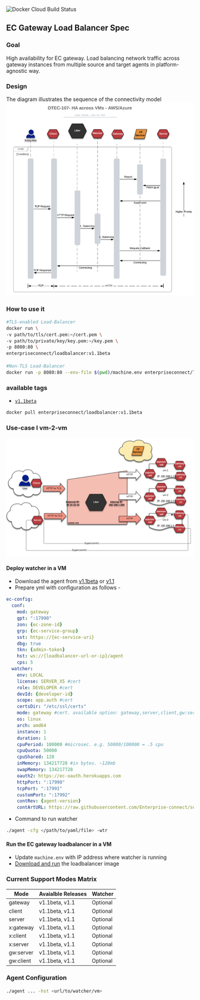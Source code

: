 ![Docker Cloud Build Status](https://img.shields.io/docker/cloud/build/enterpriseconnect/loadbalancer)
## EC Gateway Load Balancer Spec
### Goal
High availability for EC gateway. Load balancing network traffic across gateway instances from multiple source and target agents in platform-agnostic way.   
### Design
The diagram illustrates the sequence of the connectivity model
![LB Seq. High Level](/doc/lb-sequence.png)

### How to use it
```sh
#TLS-enabled Load-Balancer
docker run \
-v path/to/tls/cert.pem:~/cert.pem \
-v path/to/private/key/key.pem:~/key.pem \
-p 8080:80 \
enterpriseconnect/loadbalancer:v1.1beta

#Non-TLS Load-Balancer
docker run -p 8080:80 --env-file $(pwd)/machine.env enterpriseconnect/loadbalancer:v1.1beta
```

### available tags
- [```v1.1beta```](https://github.com/Enterprise-connect/oci/blob/v1.1beta/spec/loadbalancer/Dockerfile)

```sh
docker pull enterpriseconnect/loadbalancer:v1.1beta
```

### Use-case I vm-2-vm
![LB High Level](/doc/lb-model.png)

#### Deploy watcher in a VM

- Download the agent from [v1.1beta](https://github.com/Enterprise-connect/sdk/tree/v1.1beta/dist/agent) or [v1.1](https://github.com/Enterprise-connect/sdk/tree/v1.1/dist/agent)
- Prepare yml with configuration as follows - 
```yaml
ec-config:
  conf:
    mod: gateway
    gpt: ":17990"
    zon: {ec-zone-id}
    grp: {ec-service-group}
    sst: https://{ec-service-uri}
    dbg: true
    tkn: {admin-token}
    hst: ws://{loadbalancer-url-or-ip}/agent
    cps: 5
  watcher:
    env: LOCAL
    license: SERVER_X5 #cert
    role: DEVELOPER #cert
    devId: {developer-id}
    scope: app.auth #cert
    certsDir: "/etc/ssl/certs"
    mode: gateway #cert. available option: gateway,server,client,gw:server,gw:client
    os: linux
    arch: amd64
    instance: 1
    duration: 1
    cpuPeriod: 100000 #microsec. e.g. 50000/100000 = .5 cpu
    cpuQuota: 50000
    cpuShared: 128
    inMemory: 134217728 #in bytes. ~128mb
    swapMemory: 134217728
    oauth2: https://ec-oauth.herokuapps.com
    httpPort: ":17990"
    tcpPort: ":17991"
    customPort: ":17992"
    contRev: {agent-version}
    contArtURL: https://raw.githubusercontent.com/Enterprise-connect/sdk/{{contRev}}/dist/agent/agent_linux_sys.tar.gz
```
- Command to run watcher
```sh
./agent -cfg </path/to/yaml/file> -wtr 
```

#### Run the EC gateway loadbalancer in a VM

- Update ```machine.env``` with IP address where watcher is running
- [Download and run](#how-to-use-it) the loadbalancer image
    
### Current Support Modes Matrix
Mode | Avaialble Releases | Watcher
--- | --- | ---
gateway | v1.1beta, v1.1 | Optional
client | v1.1beta, v1.1 | Optional
server | v1.1beta, v1.1 | Optional 
x:gateway | v1.1beta, v1.1 | Optional 
x:client | v1.1beta, v1.1 | Optional
x:server | v1.1beta, v1.1 | Optional
gw:server | v1.1beta, v1.1 | Optional
gw:client | v1.1beta, v1.1 | Optional

### Agent Configuration
```sh
./agent ... -hst <url/to/watcher/vm>
```
